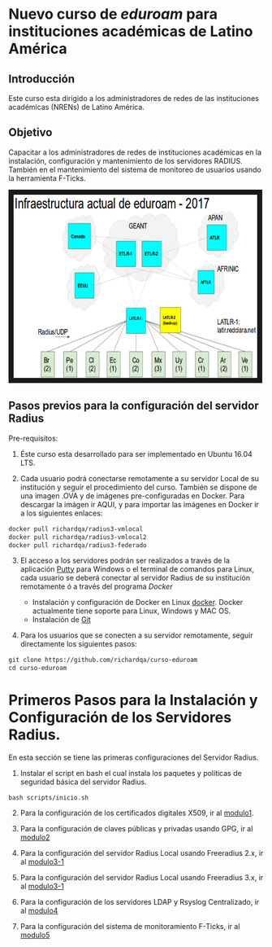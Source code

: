 # Nuevo curso de *eduroam* para instituciones académicas de Latino América

## Introducción
Este curso esta dirigido a los administradores de redes de las instituciones académicas (NRENs) de Latino América.

## Objetivo
Capacitar a los administradores de redes de instituciones académicas en la instalación, configuración y mantenimiento de los servidores RADIUS. También en el mantenimiento del sistema de monitoreo de usuarios usando la herramienta F-Ticks.

<a href="http://www.youtube.com/watch?feature=player_embedded&v=qk9aljqu20A
" target="_blank"><img src="https://github.com/richardqa/curso-eduroam/blob/master/imagenes/eduroam1.png" 
alt="IMAGE ALT TEXT HERE" width="480" height="360" border="10" /></a>

## Pasos previos para la configuración del servidor Radius

Pre-requisitos:

1. Éste curso esta desarrollado para ser implementado en Ubuntu 16.04 LTS.

2. Cada usuario podrá conectarse remotamente a su servidor Local de su institución y seguir el procedimiento del curso. También se dispone de una imagen .OVA y de imágenes pre-configuradas en Docker. Para descargar la imágen ir AQUI, y para importar las imágenes en Docker ir a los siguientes enlaces:
 
 ```
docker pull richardqa/radius3-vmlocal
docker pull richardqa/radius3-vmlocal2
docker pull richardqa/radius3-federado

 ```
3. El acceso a los servidores podrán ser realizados a través de la aplicación [Putty](http://www.putty.org/) para Windows o el terminal de comandos para Linux, cada usuario se deberá conectar al servidor Radius de su institución remotamente ó a través del programa *Docker*

	- Instalación y configuración de Docker en Linux [docker](https://docs.docker.com/engine/installation/). Docker actualmente tiene soporte para Linux, Windows y MAC OS.
 	- Instalación de [Git](https://help.github.com/articles/set-up-git/)

4. Para los usuarios que se conecten a su servidor remotamente, seguir directamente los siguientes pasos:

 ```
git clone https://github.com/richardqa/curso-eduroam
cd curso-eduroam
 ```

# Primeros Pasos para la Instalación y Configuración de los Servidores Radius. 

En esta sección se tiene las primeras configuraciones del Servidor Radius. 

1. Instalar el script en bash el cual instala los paquetes y políticas de seguridad básica del servidor Radius.

 ```
bash scripts/inicio.sh
 ```
2. Para la configuración de los certificados digitales X509, ir al [modulo1](https://github.com/richardqa/curso-eduroam/blob/master/modulos/Configura-Certs.md).

3. Para la configuración de claves públicas y privadas usando GPG, ir al [modulo2](https://github.com/richardqa/curso-eduroam/blob/master/modulos/Configura-GPG.md)

4. Para la configuración del servidor Radius Local usando Freeradius 2.x, ir al [modulo3-1](https://github.com/richardqa/curso-eduroam/blob/master/modulos/Freeradius2x/README.md)
5. Para la configuración del servidor Radius Local usando Freeradius 3.x, ir al [modulo3-1](https://github.com/richardqa/curso-eduroam/blob/master/modulos/Freeradius3x/README.md)
5. Para la configuración de los servidores LDAP y Rsyslog Centralizado, ir al [modulo4](https://github.com/richardqa/curso-eduroam/blob/master/modulos/Configura-LDAP-LOG.md)
6. Para la configuración del sistema de monitoramiento F-Ticks, ir al [modulo5](https://github.com/richardqa/curso-eduroam/blob/master/modulos/F-ticks.md)
